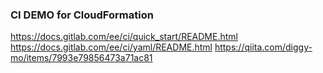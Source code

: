 ### CI DEMO for CloudFormation

https://docs.gitlab.com/ee/ci/quick_start/README.html
https://docs.gitlab.com/ee/ci/yaml/README.html
https://qiita.com/diggy-mo/items/7993e79856473a71ac81